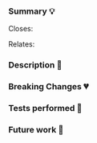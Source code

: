 <!--
Thank you for contributing to this project! You must fill out the information below
before we can review this pull request.

By explaining why you're making a change (or linking to an issue) and what changes
you've made, we can triage your pull request to the best possible team for review.

💡 **TIP**
Remember that you can always open a PR in draft status and fill all the information
afterwards.

Opening a PR in draft allows other team members to know that you are working on
this change, and let's you have a place to track your work in progress.

When opening PRs in Draft, don't assign reviewers until the PR is ready for review.
Once you are confortable with the status of the PR and all the tests and CI is green,
you can assign the reviewers to start the review process.
-->

### Summary 💡

<!--
Write a short summary of the changes that this PR introduces and the motivations
-->

<!--
If there's an existing issue for your change, please link to it below inserting a
link or the issue number. If there's _not_ an existing issue, please open one first
if the problem you are solving needs to be clearly identified, for example is an
error message that other users could get and google it.
-->

Closes:

<!--
If this PR is related to changes produced in other repos, like a Module, please link
them below.
-->

Relates:

### Description 📝

<!--
Let us know what you are changing. Share anything that could provide the most context.
Feel free to add screenshots, code examples, the Description could end up in the
release notes to help users adopt the new feature or changes that you are introducing.

Expand on the reasoning behind some decision that you could have made to help reviewers
understand the diff in the PR.
-->

### Breaking Changes 💔

<!--
If this PR introduces Breaking Changes, please include all the relevant information:
- What is changing
- What should the process for updating be
- Include examples if you can
-->

### Tests performed 🧪

<!--
Create a checklist with all the tests that you performed on your changes, being
manual or automated. If you are opening a Draft PR, you can use the checklist to
track the tests that you want to do and mark them once you have performed them.
Example:

- [ ] Tested the change with SD version X.Y.Z
- [ ] Tested an upgrade from the previous version X
-->

### Future work 🔧

<!--
If there's any future work that could improve or extend on the work you've done
in this PR you can mention it so this PR can be used as context for that.
-->
